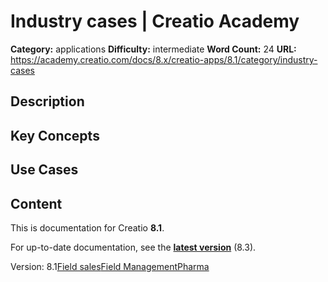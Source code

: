 # Industry cases | Creatio Academy

**Category:** applications **Difficulty:** intermediate **Word Count:** 24
**URL:**
https://academy.creatio.com/docs/8.x/creatio-apps/8.1/category/industry-cases

## Description

## Key Concepts

## Use Cases

## Content

This is documentation for Creatio **8.1**.

For up-to-date documentation, see the
**[latest version](/docs/8.x/creatio-apps/category/industry-cases)** (8.3).

Version:
8.1[Field sales](/docs/8.x/creatio-apps/8.1/category/field-sales)[Field Management](/docs/8.x/creatio-apps/8.1/category/field-management)[Pharma](/docs/8.x/creatio-apps/8.1/category/pharma)

